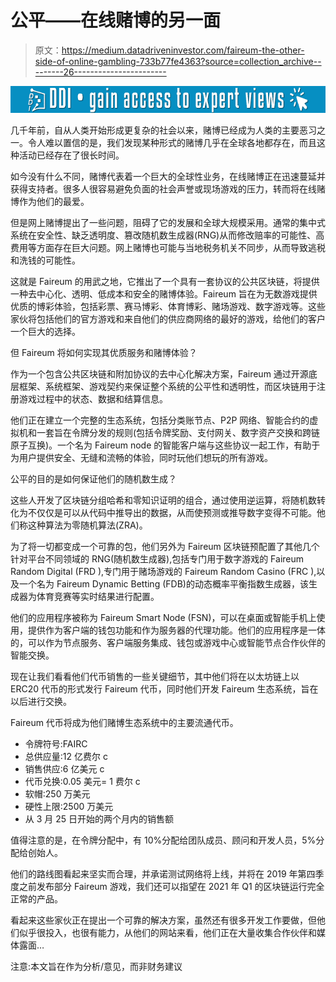 # 公平——在线赌博的另一面

> 原文：<https://medium.datadriveninvestor.com/faireum-the-other-side-of-online-gambling-733b77fe4363?source=collection_archive---------26----------------------->

[![](img/f6a70f1638bd30603d22b4a6df136b09.png)](http://www.track.datadriveninvestor.com/1B9E)

几千年前，自从人类开始形成更复杂的社会以来，赌博已经成为人类的主要恶习之一。令人难以置信的是，我们发现某种形式的赌博几乎在全球各地都存在，而且这种活动已经存在了很长时间。

如今没有什么不同，赌博代表着一个巨大的全球性业务，在线赌博正在迅速蔓延并获得支持者。很多人很容易避免负面的社会声誉或现场游戏的压力，转而将在线赌博作为他们的最爱。

但是网上赌博提出了一些问题，阻碍了它的发展和全球大规模采用。通常的集中式系统在安全性、缺乏透明度、篡改随机数生成器(RNG)从而修改赔率的可能性、高费用等方面存在巨大问题。网上赌博也可能与当地税务机关不同步，从而导致逃税和洗钱的可能性。

这就是 Faireum 的用武之地，它推出了一个具有一套协议的公共区块链，将提供一种去中心化、透明、低成本和安全的赌博体验。Faireum 旨在为无数游戏提供优质的博彩体验，包括彩票、赛马博彩、体育博彩、赌场游戏、数字游戏等。这些家伙将包括他们的官方游戏和来自他们的供应商网络的最好的游戏，给他们的客户一个巨大的选择。

但 Faireum 将如何实现其优质服务和赌博体验？

作为一个包含公共区块链和附加协议的去中心化解决方案，Faireum 通过开源底层框架、系统框架、游戏契约来保证整个系统的公平性和透明性，而区块链用于注册游戏过程中的状态、数据和结算信息。

他们正在建立一个完整的生态系统，包括分类账节点、P2P 网络、智能合约的虚拟机和一套旨在令牌分发的规则(包括令牌奖励、支付网关、数字资产交换和跨链原子互换)。一个名为 Faireum node 的智能客户端与这些协议一起工作，有助于为用户提供安全、无缝和流畅的体验，同时玩他们想玩的所有游戏。

公平的目的是如何保证他们的随机数生成？

这些人开发了区块链分组哈希和零知识证明的组合，通过使用逆运算，将随机数转化为不仅仅是可以从代码中推导出的数据，从而使预测或推导数字变得不可能。他们称这种算法为零随机算法(ZRA)。

为了将一切都变成一个可靠的包，他们另外为 Faireum 区块链预配置了其他几个针对平台不同领域的 RNG(随机数生成器),包括专门用于数字游戏的 Faireum Random Digital (FRD ),专门用于赌场游戏的 Faireum Random Casino (FRC ),以及一个名为 Faireum Dynamic Betting (FDB)的动态概率平衡指数生成器，该生成器为体育竞赛等实时结果进行配置。

他们的应用程序被称为 Faireum Smart Node (FSN)，可以在桌面或智能手机上使用，提供作为客户端的钱包功能和作为服务器的代理功能。他们的应用程序是一体的，可以作为节点服务、客户端服务集成、钱包或游戏中心或智能节点合作伙伴的智能交换。

现在让我们看看他们代币销售的一些关键细节，其中他们将在以太坊链上以 ERC20 代币的形式发行 Faireum 代币，同时他们开发 Faireum 生态系统，旨在以后进行交换。

Faireum 代币将成为他们赌博生态系统中的主要流通代币。

*   令牌符号:FAIRC
*   总供应量:12 亿费尔 c
*   销售供应:6 亿美元 c
*   代币兑换:0.05 美元= 1 费尔 c
*   软帽:250 万美元
*   硬性上限:2500 万美元
*   从 3 月 25 日开始的两个月内的销售额

值得注意的是，在令牌分配中，有 10%分配给团队成员、顾问和开发人员，5%分配给创始人。

他们的路线图看起来坚实而合理，并承诺测试网络将上线，并将在 2019 年第四季度之前发布部分 Faireum 游戏，我们还可以指望在 2021 年 Q1 的区块链运行完全正常的产品。

看起来这些家伙正在提出一个可靠的解决方案，虽然还有很多开发工作要做，但他们似乎很投入，也很有能力，从他们的网站来看，他们正在大量收集合作伙伴和媒体露面…

注意:本文旨在作为分析/意见，而非财务建议
